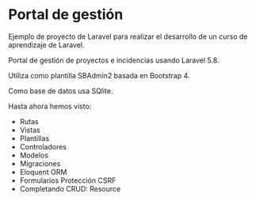 # Portal de gestión

Ejemplo de proyecto de Laravel para realizar el desarrollo de un curso de aprendizaje de Laravel. 

Portal de gestión de proyectos e incidencias usando Laravel 5.8.

Utiliza como plantilla SBAdmin2 basada en Bootstrap 4.

Como base de datos usa SQlite.

Hasta ahora hemos visto:

  * Rutas
  * Vistas
  * Plantillas
  * Controladores
  * Modelos
  * Migraciones
  * Eloquent ORM
  * Formularios Protección CSRF
  * Completando CRUD: Resource

